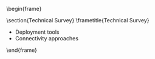 \begin{frame}

\section{Technical Survey}
\frametitle{Technical Survey}

- Deployment tools
- Connectivity approaches

\end{frame}

